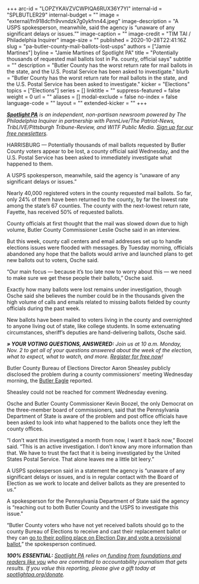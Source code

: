 +++
arc-id = "LOPZYKAVZVCWPIQA6RUX36Y7YI"
internal-id = "SPLBUTLER29"
internal-budget = ""
image = "external/fn918dcfh9vvndzk7g0ykfnn44.jpeg"
image-description = "A USPS spokesperson, meanwhile, said the agency is “unaware of any significant delays or issues.”"
image-caption = ""
image-credit = "TIM TAI / Philadelphia Inquirer"
image-size = ""
published = 2020-10-28T22:41:16Z
slug = "pa-butler-county-mail-ballots-lost-usps"
authors = ["Jamie Martines"]
byline = "Jamie Martines of Spotlight PA"
title = "Potentially thousands of requested mail ballots lost in Pa. county, official says"
subtitle = ""
description = "Butler County has the worst return rate for mail ballots in the state, and the U.S. Postal Service has been asked to investigate."
blurb = "Butler County has the worst return rate for mail ballots in the state, and the U.S. Postal Service has been asked to investigate."
kicker = "Elections"
topics = ["Elections"]
series = []
linktitle = ""
suppress-featured = false
weight = 0
url = ""
aliases = []
modal-exclude = false
no-index = false
language-code = ""
layout = ""
extended-kicker = ""
+++

<a href="https://www.spotlightpa.org/"><i><b>Spotlight PA</b></i></a><i> is an independent, non-partisan newsroom powered by The Philadelphia Inquirer in partnership with PennLive/The Patriot-News, TribLIVE/Pittsburgh Tribune-Review, and WITF Public Media. </i><a href="https://www.spotlightpa.org/newsletters"><i>Sign up for our free newsletters</i></a><i>.</i>

HARRISBURG — Potentially thousands of mail ballots requested by Butler County voters appear to be lost, a county official said Wednesday, and the U.S. Postal Service has been asked to immediately investigate what happened to them.

A USPS spokesperson, meanwhile, said the agency is “unaware of any significant delays or issues.”

Nearly 40,000 registered voters in the county requested mail ballots. So far, only 24% of them have been returned to the county, by far the lowest rate among the state’s 67 counties. The county with the next-lowest return rate, Fayette, has received 50% of requested ballots.

<script src="https://www.spotlightpa.org/embed.js" async></script><div data-spl-embed-version="1" data-spl-src="https://www.spotlightpa.org/embeds/newsletter/"></div>

County officials at first thought that the mail was slowed down due to high volume, Butler County Commissioner Leslie Osche said in an interview.

But this week, county call centers and email addresses set up to handle elections issues were flooded with messages. By Tuesday morning, officials abandoned any hope that the ballots would arrive and launched plans to get new ballots out to voters, Osche said.

“Our main focus — because it’s too late now to worry about this — we need to make sure we get these people their ballots,” Osche said.

Exactly how many ballots were lost remains under investigation, though Osche said she believes the number could be in the thousands given the high volume of calls and emails related to missing ballots fielded by county officials during the past week.

New ballots have been mailed to voters living in the county and overnighted to anyone living out of state, like college students. In some extenuating circumstances, sheriff’s deputies are hand-delivering ballots, Osche said.

<i><b>» YOUR VOTING QUESTIONS, ANSWERED:</b></i><i> Join us at 10 a.m. Monday, Nov. 2 to get all of your questions answered about the week of the election, what to expect, what to watch, and more. </i><a href="https://inquirer.zoom.us/webinar/register/5816037238914/WN_zovGJrYlQO2s1h_KThtM1w"><i>Register for free now</i></a><i>!</i>

Butler County Bureau of Elections Director Aaron Sheasley publicly disclosed the problem during a county commissioners' meeting Wednesday morning, the <a href="http://www.butlereagle.com/apps/pbcs.dll/article?AID=/20201028/NEWS12/201029948&fbclid=IwAR2rKjZsOhIPgPRsCeTNw9Xd70Syt1BZTgPJqqNjhxf1QY-IYnLriuD_lXY">Butler Eagle</a> reported.

Sheasley could not be reached for comment Wednesday evening.

Osche and Butler County Commissioner Kevin Boozel, the only Democrat on the three-member board of commissioners, said that the Pennsylvania Department of State is aware of the problem and post office officials have been asked to look into what happened to the ballots once they left the county offices.

“I don’t want this investigated a month from now, I want it back now,” Boozel said. “This is an active investigation. I don’t know any more information than that. We have to trust the fact that it is being investigated by the United States Postal Service. That alone leaves me a little bit leery.”

<script src="https://www.spotlightpa.org/embed.js" async></script><div data-spl-embed-version="1" data-spl-src="https://www.spotlightpa.org/embeds/cta/?url=https%3A%2F%2Fwww.spotlightpa.org%2Fdonate&eyebrow=BECOME%20A%20MEMBER&body=Make%20a%20gift%20today%20and%20help%20Spotlight%20PA%20continue%20to%20provide%20100%25%20essential%20reporting%20on%20the%20upcoming%20election%20in%20Pennsylvania.%20From%20court%20challenges%20to%20voter%20intimidation%2C%20our%20reporters%20are%20keeping%20watch%20for%20you.&cta=JOIN%20US%20NOW"></div>

A USPS spokesperson said in a statement the agency is “unaware of any significant delays or issues, and is in regular contact with the Board of Election as we work to locate and deliver ballots as they are presented to us.”

A spokesperson for the Pennsylvania Department of State said the agency is “reaching out to both Butler County and the USPS to investigate this issue."

“Butler County voters who have not yet received ballots should go to the county Bureau of Elections to receive and cast their replacement ballot or they can <a href="https://www.spotlightpa.org/news/2020/10/pa-election-voting-questions-answered-mail-ballot/" target=_blank>go to their polling place on Election Day and vote a provisional ballot</a>,” the spokesperson continued.

<i><b>100% ESSENTIAL:</b></i><i> </i><a href="https://www.spotlightpa.org/"><i>Spotlight PA</i></a><i> relies on</i><a href="https://www.spotlightpa.org/support"><i> funding from foundations and readers like you</i></a><i> who are committed to accountability journalism that gets results. If you value this reporting, please give a gift today at </i><a href="http://spotlightpa.org/donate"><i>spotlightpa.org/donate</i></a><i>.</i>
